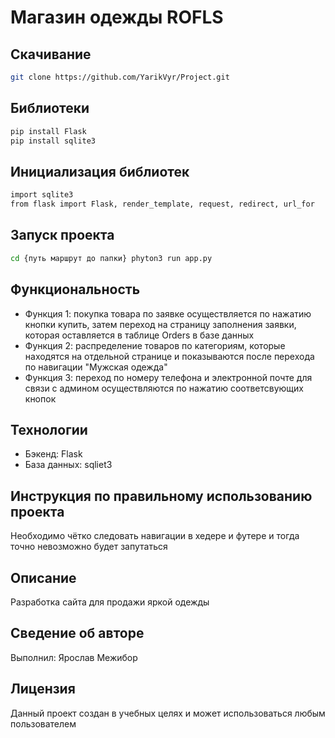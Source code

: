 # Магазин одежды ROFLS

## Скачивание

```bash
git clone https://github.com/YarikVyr/Project.git
```

## Библиотеки

```bash
pip install Flask
pip install sqlite3
```

## Инициализация библиотек

```bash
import sqlite3
from flask import Flask, render_template, request, redirect, url_for
```

## Запуск проекта

```bash
cd {путь маршрут до папки} phyton3 run app.py
```

## Функциональность

*   Функция 1: покупка товара по заявке осуществляется по нажатию кнопки купить, затем переход на страницу заполнения заявки, которая оставляется в таблице Orders в базе данных 
*   Функция 2: распределение товаров по категориям, которые находятся на отдельной странице и показываются после перехода по навигации "Мужская одежда"
*   Функция 3: переход по номеру телефона и электронной почте для связи с админом осуществляются по нажатию соответсвующих кнопок


## Технологии
*   Бэкенд: Flask
*   База данных: sqliet3

## Инструкция по правильному использованию проекта

Необходимо чётко следовать навигации в хедере и футере и тогда точно невозможно будет запутаться

## Описание

Разработка сайта для продажи яркой одежды

## Сведение об авторе

Выполнил: Ярослав Межибор

## Лицензия

Данный проект создан в учебных целях и может использоваться любым пользователем